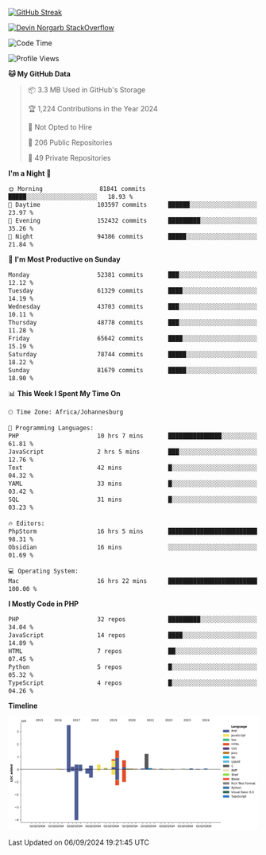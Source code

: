 
[![GitHub Streak](http://github-readme-streak-stats.herokuapp.com?user=DevinNorgarb&date_format=M%20j%5B%2C%20Y%5D)]()


[![Devin Norgarb StackOverflow](https://github-readme-stackoverflow.vercel.app/?userID=4993755)](https://stackoverflow.com/users/4993755/devin-norgarb)

<!--START_SECTION:waka-->
![Code Time](http://img.shields.io/badge/Code%20Time-9%2C082%20hrs%2058%20mins-blue)

![Profile Views](http://img.shields.io/badge/Profile%20Views-43-blue)

**🐱 My GitHub Data** 

> 📦 3.3 MB Used in GitHub's Storage 
 > 
> 🏆 1,224 Contributions in the Year 2024
 > 
> 🚫 Not Opted to Hire
 > 
> 📜 206 Public Repositories 
 > 
> 🔑 49 Private Repositories 
 > 
**I'm a Night 🦉** 

```text
🌞 Morning                81841 commits       █████░░░░░░░░░░░░░░░░░░░░   18.93 % 
🌆 Daytime                103597 commits      ██████░░░░░░░░░░░░░░░░░░░   23.97 % 
🌃 Evening                152432 commits      █████████░░░░░░░░░░░░░░░░   35.26 % 
🌙 Night                  94386 commits       █████░░░░░░░░░░░░░░░░░░░░   21.84 % 
```
📅 **I'm Most Productive on Sunday** 

```text
Monday                   52381 commits       ███░░░░░░░░░░░░░░░░░░░░░░   12.12 % 
Tuesday                  61329 commits       ████░░░░░░░░░░░░░░░░░░░░░   14.19 % 
Wednesday                43703 commits       ███░░░░░░░░░░░░░░░░░░░░░░   10.11 % 
Thursday                 48778 commits       ███░░░░░░░░░░░░░░░░░░░░░░   11.28 % 
Friday                   65642 commits       ████░░░░░░░░░░░░░░░░░░░░░   15.19 % 
Saturday                 78744 commits       █████░░░░░░░░░░░░░░░░░░░░   18.22 % 
Sunday                   81679 commits       █████░░░░░░░░░░░░░░░░░░░░   18.90 % 
```


📊 **This Week I Spent My Time On** 

```text
🕑︎ Time Zone: Africa/Johannesburg

💬 Programming Languages: 
PHP                      10 hrs 7 mins       ███████████████░░░░░░░░░░   61.81 % 
JavaScript               2 hrs 5 mins        ███░░░░░░░░░░░░░░░░░░░░░░   12.76 % 
Text                     42 mins             █░░░░░░░░░░░░░░░░░░░░░░░░   04.32 % 
YAML                     33 mins             █░░░░░░░░░░░░░░░░░░░░░░░░   03.42 % 
SQL                      31 mins             █░░░░░░░░░░░░░░░░░░░░░░░░   03.23 % 

🔥 Editors: 
PhpStorm                 16 hrs 5 mins       █████████████████████████   98.31 % 
Obsidian                 16 mins             ░░░░░░░░░░░░░░░░░░░░░░░░░   01.69 % 

💻 Operating System: 
Mac                      16 hrs 22 mins      █████████████████████████   100.00 % 
```

**I Mostly Code in PHP** 

```text
PHP                      32 repos            █████████░░░░░░░░░░░░░░░░   34.04 % 
JavaScript               14 repos            ████░░░░░░░░░░░░░░░░░░░░░   14.89 % 
HTML                     7 repos             ██░░░░░░░░░░░░░░░░░░░░░░░   07.45 % 
Python                   5 repos             █░░░░░░░░░░░░░░░░░░░░░░░░   05.32 % 
TypeScript               4 repos             █░░░░░░░░░░░░░░░░░░░░░░░░   04.26 % 
```



**Timeline**

![Lines of Code chart](https://raw.githubusercontent.com/DevinNorgarb/DevinNorgarb/main/assets/bar_graph.png)


 Last Updated on 06/09/2024 19:21:45 UTC
<!--END_SECTION:waka-->

